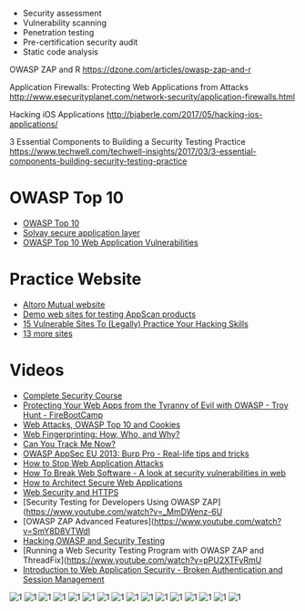 
* Security assessment
* Vulnerability scanning
* Penetration testing
* Pre-certification security audit
* Static code analysis

OWASP ZAP and R
https://dzone.com/articles/owasp-zap-and-r

Application Firewalls: Protecting Web Applications from Attacks 
http://www.esecurityplanet.com/network-security/application-firewalls.html

Hacking iOS Applications
http://bjaberle.com/2017/05/hacking-ios-applications/

3 Essential Components to Building a Security Testing Practice
https://www.techwell.com/techwell-insights/2017/03/3-essential-components-building-security-testing-practice


# OWASP Top 10
* [OWASP Top 10](http://www.slideshare.net/jeremiahgrossman/owasp-top-10-2010-release-candidate-1)
* [Solvay secure application layer](http://www.slideshare.net/sdeleersnyder/solvay-secure-application-layer-v2015-seba)
* [OWASP Top 10 Web Application Vulnerabilities](http://www.slideshare.net/RevistaSG/owasp-top-10-web-application-vulnerabilities)

# Practice Website
* [Altoro Mutual website](www.altoromutual.com)
* [Demo web sites for testing AppScan products](http://www-01.ibm.com/support/docview.wss?uid=swg21288823)
* [15 Vulnerable Sites To (Legally) Practice Your Hacking Skills](https://www.checkmarx.com/2015/04/16/15-vulnerable-sites-to-legally-practice-your-hacking-skills/)
* [13 more sites](https://www.checkmarx.com/2015/11/06/13-more-hacking-sites-to-legally-practice-your-infosec-skills)

# Videos
* [Complete Security Course](https://www.youtube.com/user/StevesLectures/videos)
* [Protecting Your Web Apps from the Tyranny of Evil with OWASP - Troy Hunt - FireBootCamp](https://www.youtube.com/watch?v=Pn6wdvh0X7g)
* [Web Attacks, OWASP Top 10 and Cookies ](https://www.youtube.com/watch?v=6Gx7BLxViW4)
* [Web Fingerprinting: How, Who, and Why?](https://www.youtube.com/watch?v=aSfh0efL7rs)
* [Can You Track Me Now? ](https://www.youtube.com/watch?v=NjuhdKUH6U4)
* [OWASP AppSec EU 2013: Burp Pro - Real-life tips and tricks](https://www.youtube.com/watch?v=MI3GxJfKalE)
* [How to Stop Web Application Attacks](https://www.youtube.com/watch?v=QkPTmagSlP4)
* [How To Break Web Software - A look at security vulnerabilities in web ](https://www.youtube.com/watch?v=jXP7b-xby6Usoftware)
* [How to Architect Secure Web Applications](https://www.youtube.com/watch?v=LCg3nAZvgis)
* [Web Security and HTTPS](https://www.youtube.com/watch?v=ZsN6HcX47FY)
* [Security Testing for Developers Using OWASP ZAP](https://www.youtube.com/watch?v=_MmDWenz-6U
* [OWASP ZAP Advanced Features](https://www.youtube.com/watch?v=SmY8D8VTWdI
* [Hacking,OWASP and Security Testing](https://www.youtube.com/watch?v=_MmDWenz-6U&list=PLx9vaiUVyJ_fbX3NDDufv2HB2AhP0KdC0)
* [Running a Web Security Testing Program with OWASP ZAP and ThreadFix](https://www.youtube.com/watch?v=pPU2XTFyRmU
* [Introduction to Web Application Security - Broken Authentication and Session Management](https://www.youtube.com/watch?v=5BpStW4zM44)

![1](http://www.a1qa.com/wp-content/uploads/2015/08/xsecurity-testing-how-we-test.jpg.pagespeed.ic.yfkYanXyOT.webp)
![1](http://www.a1qa.com/wp-content/uploads/2015/06/xsecurity-testing-radar.png.pagespeed.ic.7fGgK5jUR-.png)
![1](http://apps.testinsane.com/mindmaps/uploads/INSANE%20Web%20Security%20Testing%20MindMap.png)
![1](https://ramamotwani.files.wordpress.com/2015/09/owasp_web_top_10_for_2013.png)
![1](http://www.mobilesecuritythreat.com/wp-content/uploads/2013/06/OWASP_TOP10_mobilesecuritythreat.jpg)
![1](https://ramamotwani.files.wordpress.com/2015/09/top-1.png)
![1](https://ramamotwani.files.wordpress.com/2015/09/top-2.png)
![1](https://ramamotwani.files.wordpress.com/2015/09/top3.png)
![1](https://ramamotwani.files.wordpress.com/2015/09/top4.png)
![1](https://ramamotwani.files.wordpress.com/2015/09/top5.png)
![1](https://ramamotwani.files.wordpress.com/2015/09/top6.png)
![1](https://ramamotwani.files.wordpress.com/2015/09/top7.png)
![1](https://ramamotwani.files.wordpress.com/2015/09/top8.png)
![1](https://ramamotwani.files.wordpress.com/2015/09/top9.png)
![1](https://ramamotwani.files.wordpress.com/2015/09/top10.png)
![1](https://www.securestate.com/Media/images/default-source/gallery/web_app_grey_box_review.png)
